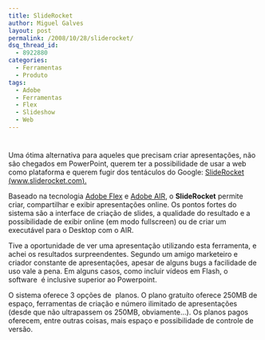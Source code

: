 ```yaml
---
title: SlideRocket
author: Miguel Galves
layout: post
permalink: /2008/10/28/sliderocket/
dsq_thread_id:
  - 8922880
categories:
  - Ferramentas
  - Produto
tags:
  - Adobe
  - Ferramentas
  - Flex
  - Slideshow
  - Web
---
```

# 

Uma ótima alternativa para aqueles que precisam criar apresentações, não são chegados em PowerPoint, querem ter a possibilidade de usar a web como plataforma e querem fugir dos tentáculos do Google: [SlideRocket (www.sliderocket.com). ][1]

 [1]: http://www.sliderocket.com

Baseado na tecnologia [Adobe Flex][2] e [Adobe AIR][3], o **SlideRocket** permite criar, compartilhar e exibir apresentações online. Os pontos fortes do sistema são a interface de criação de slides, a qualidade do resultado e a possibilidade de exibir online (em modo fullscreen) ou de criar um executável para o Desktop com o AIR.

 [2]: http://www.adobe.com/products/flex/
 [3]: http://www.adobe.com/products/air/

Tive a oportunidade de ver uma apresentação utilizando esta ferramenta, e achei os resultados surpreendentes. Segundo um amigo marketeiro e criador constante de apresentações, apesar de alguns bugs a facilidade de uso vale a pena. Em alguns casos, como incluir vídeos em Flash, o software  é inclusive superior ao Powerpoint. 

O sistema oferece 3 opções de  planos. O plano gratuíto oferece 250MB de espaço, ferramentas de criação e número ilimitado de apresentações (desde que não ultrapassem os 250MB, obviamente…). Os planos pagos oferecem, entre outras coisas, mais espaço e possibilidade de controle de versão.